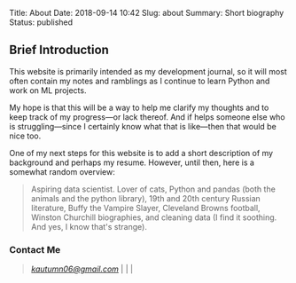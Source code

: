 Title: About
Date: 2018-09-14 10:42
Slug: about
Summary: Short biography
Status: published

## Brief Introduction
This website is primarily intended as my development journal, so it will most
often contain my notes and ramblings as I continue to learn Python and work on
ML projects.

My hope is that this will be a way to help me clarify my thoughts and to keep track 
of my progress—or lack thereof. And if helps someone else who is
struggling—since I certainly know what that is like―then that would be nice
too.

One of my next steps for this website is to add a short description of my
background and perhaps my resume. However, until then, here is a somewhat random overview:

> Aspiring data scientist. Lover of cats, Python and pandas (both the animals and the python library), 19th and 20th century Russian literature, Buffy the Vampire Slayer, Cleveland Browns football, Winston Churchill biographies, and cleaning data (I find it soothing. And yes, I know that's strange). 

### Contact Me
> *kautumn06@gmail.com* | <a href='https://github.com/kautumn06'
> target='_blank'><i class='fa fa-github-square fa-1x'
> aria-hidden='true'></i></a> | <a href='https://twitter.com/kautumn06'
> target='_blank'><i class='fa fa-twitter-square fa-1x'
> aria-hidden='true'></i></a> |
